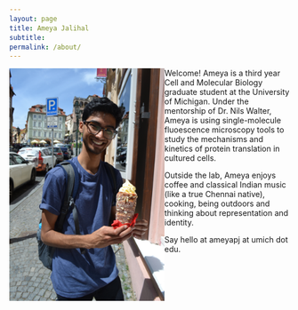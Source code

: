 ```yaml
---
layout: page
title: Ameya Jalihal
subtitle:  
permalink: /about/
---
```


<img align="left" width="279" height="419" src="/Images/Trdlnik.jpg">



Welcome! Ameya is a third year Cell and Molecular Biology graduate student at the University of Michigan. Under the mentorship of Dr. Nils Walter, Ameya is using single-molecule fluoescence microscopy tools to study the mechanisms and kinetics of protein translation in cultured cells.

Outside the lab, Ameya enjoys coffee and classical Indian music (like a true Chennai native), cooking, being outdoors and thinking about representation and identity.

Say hello at ameyapj at umich dot edu.
